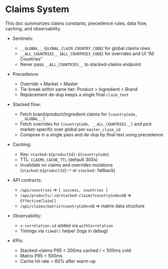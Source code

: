 # Claims System

This doc summarizes claims constants, precedence rules, data flow, caching, and observability.

- Sentinels:
  - `__GLOBAL__` (`GLOBAL_CLAIM_COUNTRY_CODE`) for global claims rows
  - `__ALL_COUNTRIES__` (`ALL_COUNTRIES_CODE`) for overrides and UI “All Countries”
  - Never pass `__ALL_COUNTRIES__` to stacked-claims endpoint

- Precedence:
  - Override > Market > Master
  - Tie-break within same tier: Product > Ingredient > Brand
  - Replacement de-dup keeps a single final `claim_text`

- Stacked flow:
  - Fetch brand/product/ingredient claims for `[countryCode, __GLOBAL__]`
  - Fetch overrides for `[countryCode, __ALL_COUNTRIES__]` and pick market-specific over global per `master_claim_id`
  - Compose in a single pass and de-dup by final text using precedence

- Caching:
  - Key: `stacked:${productId}:${countryCode}`
  - TTL: `CLAIMS_CACHE_TTL` (default 300s)
  - Invalidate on claims and overrides mutations (`stacked:${productId}:*` or `stacked:` fallback)

- API contracts:
  - `/api/countries` => `{ success, countries }`
  - `/api/products/:id/stacked-claims?countryCode=GB` => `EffectiveClaim[]`
  - `/api/claims/matrix?countryCode=GB` => matrix data structure

- Observability:
  - `x-correlation-id` added via `withCorrelation`
  - Timings via `timed()` helper (logs in debug)

- KPIs:
  - Stacked-claims P95 < 200ms cached / < 500ms cold
  - Matrix P95 < 500ms
  - Cache hit rate > 60% after warm-up

